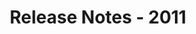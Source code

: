 ﻿---
title: Release Notes - 2011
description: "Release Notes - 2011 – learn about the latest updates and fixes."
type: docs
weight: 100
url: /java/release-notes-2011/
---


